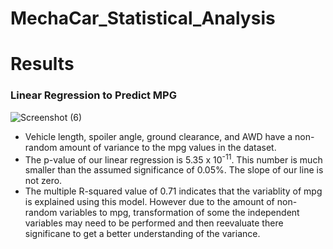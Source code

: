 # MechaCar_Statistical_Analysis

# Results

### Linear Regression to Predict MPG 

![Screenshot (6)](https://user-images.githubusercontent.com/104471775/185725700-62322a1a-cdd9-4f73-9e8e-99e0c369a94b.png)

* Vehicle length, spoiler angle, ground clearance, and AWD have a non-random amount of variance to the mpg values in the dataset. 
* The p-value of our linear regression is 5.35 x 10<sup>-11</sup>. This number is much smaller than the assumed significance of 0.05%. The slope of our line is not zero. 
* The multiple R-squared value of 0.71 indicates that the variablity of mpg is explained using this model.  However due to the amount of non-random variables to mpg, transformation of some the independent variables may need to be performed and then reevaluate there significane to get a better understanding of the variance.







